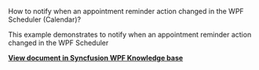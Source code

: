 How to notify when an appointment reminder action changed in the WPF Scheduler (Calendar)?

This example demonstrates to notify when an appointment reminder action changed in the WPF Scheduler

**[View document in Syncfusion WPF Knowledge base](https://www.syncfusion.com/kb/12745/how-to-notify-when-an-appointment-reminder-action-changed-in-the-wpf-scheduler-calendar)**
